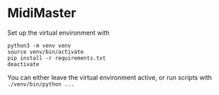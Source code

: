 # MidiMaster

Set up the virtual environment with
```
python3 -m venv venv
source venv/bin/activate
pip install -r requirements.txt
deactivate
```

You can either leave the virtual environment active, or run scripts with `./venv/bin/python ...`
